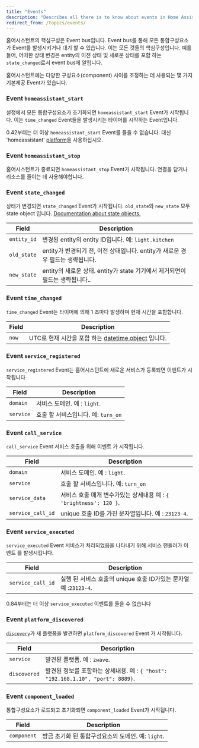 ```yaml
---
title: "Events"
description: "Describes all there is to know about events in Home Assistant."
redirect_from: /topics/events/
---
```


홈어시스턴트의 핵심구성은 Event bus입니다. Event bus를 통해 모든 통합구성요소가 Event를 발생시키거나 대기 할 수 있습니다. 이는 모든 것들의 핵심구성입니다. 예를 들어, 어떠한 상태 변경은 entity의 이전 상태 및 새로운 상태를 포함 하는 `state_changed`로서 event bus에 알립니다.

홈어시스턴트에는 다양한 구성요소(component) 사이를 조정하는 데 사용되는 몇 가지 기본제공 Event가 있습니다.

### Event `homeassistant_start`
설정에서 모든 통합구성요소가 초기화되면 `homeassistant_start` Event가 시작됩니다. 이는 `time_changed` Event들을 발생시키는 타이머를 시작하는 Event입니다.

<div class='note warning'>

  0.42부터는 더 이상 `homeassistant_start` Event를 들을 수 없습니다. 대신 'homeassistant' [platform](/docs/automation/trigger)을 사용하십시오.   

</div>

### Event `homeassistant_stop`
홈어시스턴트가 종료되면 `homeassistant_stop` Event가 시작됩니다. 연결을 닫거나 리소스를 줄이는 데 사용해야합니다.


### Event `state_changed`
상태가 변경되면 `state_changed` Event가 시작됩니다.  `old_state`와 `new_state` 모두 state object 입니다. [Documentation about state objects.](/topics/state_object/)

Field | Description
----- | -----------
`entity_id` | 변경된 entity의 entity ID입니다. 예: `light.kitchen`
`old_state` | entity가 변경되기 전, 이전 상태입니다. entity가 새로운 경우 필드는 생략됩니다.
`new_state` | entity의 새로운 상태. entity가 state 기기에서 제거되면이 필드는 생략됩니다..


### Event `time_changed`
`time_changed` Event는 타이머에 의해 1 초마다 발생하며 현재 시간을 포함합니다.

Field | Description
----- | -----------
`now` | UTC로 현재 시간을 포함 하는 [datetime object](https://docs.python.org/3.4/library/datetime.html#datetime.datetime) 입니다. 


### Event `service_registered`
`service_registered` Event는 홈어시스턴트에 새로운 서비스가 등록되면 이벤트가 시작됩니다

Field | Description
----- | -----------
`domain` | 서비스 도메인. 예 : `light`.
`service` | 호출 할 서비스입니다. 예: `turn_on`


### Event `call_service`
`call_service` Event 서비스 호출을 위해 이벤트 가 시작됩니다.

Field | Description
----- | -----------
`domain` | 서비스 도메인. 예 : `light`.
`service` | 호출 할 서비스입니다. 예: `turn_on`
`service_data` | 서비스 호출 매개 변수가있는 상세내용 예 :  `{ 'brightness': 120 }`.
`service_call_id` | unique 호출 ID를 가진 문자열입니다. 예 : `23123-4`.

### Event `service_executed`
`service_executed` Event 서비스가 처리되었음을 나타내기 위해 서비스 핸들러가 이벤트 를 발생시킵니다.

Field | Description
----- | -----------
`service_call_id` | 실행 된 서비스 호출의 unique 호출 ID가있는 문자열 예 :`23123-4`.

<div class='note warning'>

  0.84부터는 더 이상 `service_executed` 이벤트를 들을 수 없습니다 

</div>

### Event `platform_discovered`

[`discovery`](/integrations/discovery/)가 새 플랫폼을 발견하면 `platform_discovered`  Event 가 시작됩니다.  

Field | Description
----- | -----------
`service` | 발견된 플랫폼. 예 : `zwave`.
`discovered` |  발견된 정보를 포함하는 상세내용. 예 : `{ "host": "192.168.1.10", "port": 8889}`.


### Event `component_loaded`
통합구성요소가 로드되고 초기화되면 `component_loaded` Event가 시작됩니다.

Field | Description
----- | -----------
`component` | 방금 초기화 된 통합구성요소의 도메인. 예: `light`.